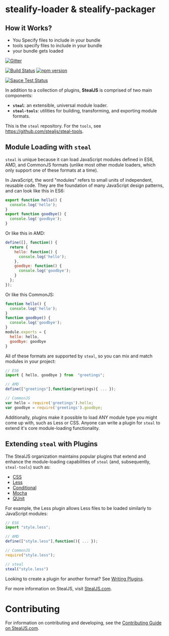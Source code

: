 # stealify-loader & stealify-packager


## How it Works?
- You Specify files to include in your bundle 
- tools specify files to include in your bundle
- your bundle gets loaded 






[![Gitter](https://badges.gitter.im/Join%20Chat.svg)](https://gitter.im/stealjs/steal?utm_source=badge&utm_medium=badge&utm_campaign=pr-badge&utm_content=badge)

[![Build Status](https://travis-ci.org/stealjs/steal.svg?branch=master)](https://travis-ci.org/stealjs/steal)
[![npm version](https://badge.fury.io/js/steal.svg)](http://badge.fury.io/js/steal)

[![Sauce Test Status](https://saucelabs.com/browser-matrix/matthewphillips.svg)](https://saucelabs.com/u/matthewphillips)

In addition to a collection of plugins, __StealJS__ is comprised of two main components:

  - __`steal`__: an extensible, universal module loader.
  - __`steal-tools`__: utilities for building, transforming, and exporting module formats.

This is the `steal` repository. For the `tools`, see <https://github.com/stealjs/steal-tools>.

## Module Loading with `steal`

`steal` is unique because it can load JavaScript modules defined in ES6, AMD, and CommonJS formats (unlike most other module loaders, which only support one of these formats at a time).

In JavaScript, the word "modules" refers to small units of independent, reusable code. They are the foundation of many JavaScript design patterns, and can look like this in ES6:

```js
export function hello() {
  console.log('hello');
}
export function goodbye() {
  console.log('goodbye');
}
```

Or like this in AMD:

```js
define([], function() {
  return {
    hello: function() {
      console.log('hello');
    },
    goodbye: function() {
      console.log('goodbye');
    }
  };
});
```

Or like this CommonJS:

```js
function hello() {
  console.log('hello');
}
function goodbye() {
  console.log('goodbye');
}
module.exports = {
  hello: hello,
  goodbye: goodbye
}
```

All of these formats are supported by `steal`, so you can mix and match modules in your project:

```js
// ES6
import { hello, goodbye } from  "greetings";

// AMD
define(["greetings"],function(greetings){ ... });

// CommonJS
var hello = require('greetings').hello;
var goodbye = require('greetings').goodbye;
```

Additionally, plugins make it possible to load ANY module type you might come up with, such as Less or CSS. Anyone can write a plugin for `steal` to extend it's core module-loading functionality.

## Extending `steal` with Plugins

The StealJS organization maintains popular plugins that extend and enhance the module-loading capabilities of `steal` (and, subsequently, `steal-tools`) such as:

  - [CSS](https://github.com/stealjs/steal-css)
  - [Less](https://github.com/stealjs/steal-less)
  - [Conditional](https://github.com/stealjs/steal-conditional)
  - [Mocha](https://github.com/stealjs/steal-mocha)
  - [QUnit](https://github.com/stealjs/steal-qunit)

For example, the Less plugin allows Less files to be loaded similarly to JavaScript modules:

```js
// ES6
import "style.less";

// AMD
define(["style.less"],function(){ ... });

// CommonJS
require("style.less");

// steal
steal("style.less")
```

Looking to create a plugin for another format? See [Writing Plugins](https://stealjs.com/docs/StealJS.writing-plugins.html).

For more information on StealJS, visit [StealJS.com](http://stealjs.com).

# Contributing

For information on contributing and developing, see the [Contributing Guide on StealJS.com](http://stealjs.com/docs/guides.Contributing.html).


